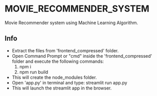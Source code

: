 # MOVIE_RECOMMENDER_SYSTEM
Movie Recommender system using Machine Learning Algorithm.
## Info
- Extract the files from 'frontend_compressed' folder.
- Open Command Prompt or "cmd" inside the 'frontend_compressed' folder and execute the following commands:
  1. npm i
  2. npm run build
- This will create the node_modules folder.
- Open 'app.py' in terminal and type: streamlit run app.py
- This will launch the streamlit app in the browser.

